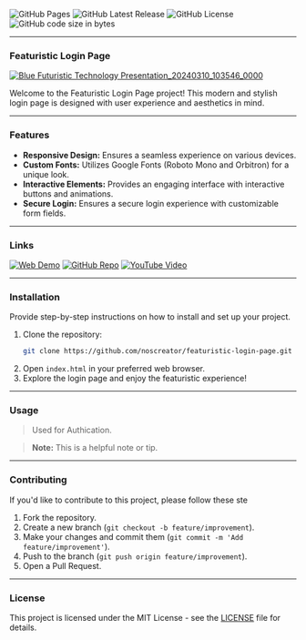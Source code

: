 ![GitHub Pages](https://img.shields.io/github/deployments/noscreator/featurastic-login-page/github-pages.svg?style=flat-square&color=cyan)
![GitHub Latest Release](https://img.shields.io/github/v/release/noscreator/featurastic-login-page.svg?style=flat-square&color=cyan)
![GitHub License](https://img.shields.io/github/license/noscreator/featurastic-login-page.svg?style=flat-square&color=cyan)
![GitHub code size in bytes](https://img.shields.io/github/languages/code-size/noscreator/featurastic-login-page.svg?style=flat-square&color=cyan)

---

### Featuristic Login Page

[![Blue Futuristic Technology Presentation_20240310_103546_0000](https://github.com/noscreator/featurastic-login-page/assets/152608930/4543551e-137d-4090-ab4a-51e8f7801237)
](https://youtu.be/rMnDe0iEGRs?si=8w729cX0Lj9Ln0If)

Welcome to the Featuristic Login Page project! This modern and stylish login page is designed with user experience and aesthetics in mind.

---

### Features

- **Responsive Design:** Ensures a seamless experience on various devices.
- **Custom Fonts:** Utilizes Google Fonts (Roboto Mono and Orbitron) for a unique look.
- **Interactive Elements:** Provides an engaging interface with interactive buttons and animations.
- **Secure Login:** Ensures a secure login experience with customizable form fields.

---

### Links

[![Web Demo](https://img.shields.io/badge/Web-Demo-blue?style=for-the-badge&logo=google-chrome)](https://noscreator.github.io/featurastic-login-page)
[![GitHub Repo](https://img.shields.io/badge/GitHub-Repo-green?style=for-the-badge&logo=github)](https://github.com/noscreator/featurastic-login-page)
[![YouTube Video](https://img.shields.io/badge/YouTube-Video-red?style=for-the-badge&logo=youtube)](https://youtu.be/rMnDe0iEGRs?si=B2viVesOhHYusbBG)

---

### Installation

Provide step-by-step instructions on how to install and set up your project.

1. Clone the repository:
   ```bash
   git clone https://github.com/noscreator/featuristic-login-page.git
   ```
2. Open `index.html` in your preferred web browser.
3. Explore the login page and enjoy the featuristic experience!

---

### Usage

> Used for Authication.


> **Note:** This is a helpful note or tip.

---

### Contributing

If you'd like to contribute to this project, please follow these ste

1. Fork the repository.
2. Create a new branch (`git checkout -b feature/improvement`).
3. Make your changes and commit them (`git commit -m 'Add feature/improvement'`).
4. Push to the branch (`git push origin feature/improvement`).
5. Open a Pull Request.

---

### License

This project is licensed under the MIT License - see the [LICENSE](LICENSE) file for details.

